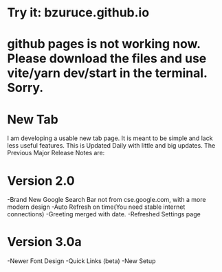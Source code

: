 # Try it: bzuruce.github.io
# github pages is not working now. Please download the files and use vite/yarn dev/start in the terminal. Sorry.
# New Tab
I am developing a usable new tab page. It is meant to be simple and lack less useful features. This is Updated Daily with little and big updates. 
The Previous Major Release Notes are:
# Version 2.0
-Brand New Google Search Bar not from cse.google.com, with a more modern design
-Auto Refresh on time(You need stable internet connections)
-Greeting merged with date.
-Refreshed Settings page
# Version 3.0a
-Newer Font Design
-Quick Links (beta)
-New Setup
